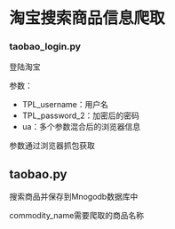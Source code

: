 # 淘宝搜索商品信息爬取

### taobao_login.py

登陆淘宝

参数：

+ TPL_username：用户名
+ TPL_password_2：加密后的密码
+ ua：多个参数混合后的浏览器信息

参数通过浏览器抓包获取

## taobao.py

搜索商品并保存到Mnogodb数据库中

commodity_name需要爬取的商品名称

